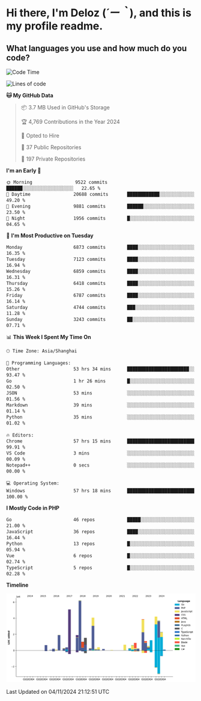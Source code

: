 # **Hi there, I'm Deloz (*´ー｀*), and this is my profile readme.**

## **What languages you use and how much do you code?**

<!--START_SECTION:waka-->
![Code Time](http://img.shields.io/badge/Code%20Time-4%2C979%20hrs%2028%20mins-blue)

![Lines of code](https://img.shields.io/badge/From%20Hello%20World%20I%27ve%20Written-44.2%20million%20lines%20of%20code-blue)

**🐱 My GitHub Data** 

> 📦 3.7 MB Used in GitHub's Storage 
 > 
> 🏆 4,769 Contributions in the Year 2024
 > 
> 💼 Opted to Hire
 > 
> 📜 37 Public Repositories 
 > 
> 🔑 197 Private Repositories 
 > 
**I'm an Early 🐤** 

```text
🌞 Morning                9522 commits        ██████░░░░░░░░░░░░░░░░░░░   22.65 % 
🌆 Daytime                20688 commits       ████████████░░░░░░░░░░░░░   49.20 % 
🌃 Evening                9881 commits        ██████░░░░░░░░░░░░░░░░░░░   23.50 % 
🌙 Night                  1956 commits        █░░░░░░░░░░░░░░░░░░░░░░░░   04.65 % 
```
📅 **I'm Most Productive on Tuesday** 

```text
Monday                   6873 commits        ████░░░░░░░░░░░░░░░░░░░░░   16.35 % 
Tuesday                  7123 commits        ████░░░░░░░░░░░░░░░░░░░░░   16.94 % 
Wednesday                6859 commits        ████░░░░░░░░░░░░░░░░░░░░░   16.31 % 
Thursday                 6418 commits        ████░░░░░░░░░░░░░░░░░░░░░   15.26 % 
Friday                   6787 commits        ████░░░░░░░░░░░░░░░░░░░░░   16.14 % 
Saturday                 4744 commits        ███░░░░░░░░░░░░░░░░░░░░░░   11.28 % 
Sunday                   3243 commits        ██░░░░░░░░░░░░░░░░░░░░░░░   07.71 % 
```


📊 **This Week I Spent My Time On** 

```text
🕑︎ Time Zone: Asia/Shanghai

💬 Programming Languages: 
Other                    53 hrs 34 mins      ███████████████████████░░   93.47 % 
Go                       1 hr 26 mins        █░░░░░░░░░░░░░░░░░░░░░░░░   02.50 % 
JSON                     53 mins             ░░░░░░░░░░░░░░░░░░░░░░░░░   01.56 % 
Markdown                 39 mins             ░░░░░░░░░░░░░░░░░░░░░░░░░   01.14 % 
Python                   35 mins             ░░░░░░░░░░░░░░░░░░░░░░░░░   01.02 % 

🔥 Editors: 
Chrome                   57 hrs 15 mins      █████████████████████████   99.91 % 
VS Code                  3 mins              ░░░░░░░░░░░░░░░░░░░░░░░░░   00.09 % 
Notepad++                0 secs              ░░░░░░░░░░░░░░░░░░░░░░░░░   00.00 % 

💻 Operating System: 
Windows                  57 hrs 18 mins      █████████████████████████   100.00 % 
```

**I Mostly Code in PHP** 

```text
Go                       46 repos            █████░░░░░░░░░░░░░░░░░░░░   21.00 % 
JavaScript               36 repos            ████░░░░░░░░░░░░░░░░░░░░░   16.44 % 
Python                   13 repos            █░░░░░░░░░░░░░░░░░░░░░░░░   05.94 % 
Vue                      6 repos             █░░░░░░░░░░░░░░░░░░░░░░░░   02.74 % 
TypeScript               5 repos             █░░░░░░░░░░░░░░░░░░░░░░░░   02.28 % 
```



**Timeline**

![Lines of Code chart](https://raw.githubusercontent.com/deloz/deloz/main/assets/bar_graph.png)


 Last Updated on 04/11/2024 21:12:51 UTC
<!--END_SECTION:waka-->
